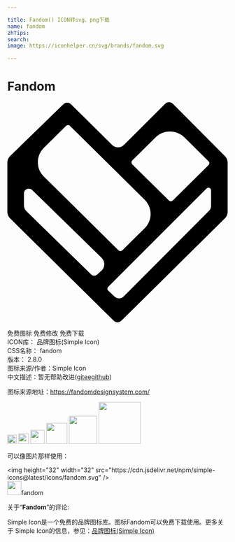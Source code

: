 ```yaml
---

title: Fandom() ICON转svg、png下载
name: fandom
zhTips: 
search: 
image: https://iconhelper.cn/svg/brands/fandom.svg

---
```


# Fandom  <small style="font-size: 60%;font-weight: 100"></small>

<div id="svg" class="svg-wrap">
<svg role="img" xmlns="http://www.w3.org/2000/svg" viewBox="0 0 24 24"><title>Fandom icon</title><path d="M17.604.012a.603.603 0 00-.416.175l-4.493 4.485a.9.9 0 01-1.263.002L6.939.236a.603.603 0 00-.841-.002L.31 5.871c-.2.194-.311.457-.311.733v5.34c0 .271.11.533.305.726l11.277 11.144a.603.603 0 00.846 0L23.695 12.67c.194-.193.305-.454.305-.727V6.605c0-.27-.107-.528-.299-.72L18.04.189a.603.603 0 00-.435-.177zM6.615 2.5a.292.292 0 01.2.084l8.138 8.047a2.19 2.19 0 010 3.119l-2.43 2.4a.293.293 0 01-.408 0l-8.14-8.046a2.172 2.172 0 01-.65-1.561c0-.59.23-1.143.648-1.557l2.431-2.402a.292.292 0 01.211-.084zm11.15.707a2.241 2.241 0 01.278.022c.5.067.955.327 1.312.68l2.57 2.542a.284.284 0 010 .404l-3.91 3.868a.29.29 0 01-.41 0l-4-3.955a.285.285 0 010-.407l2.54-2.51a2.241 2.241 0 011.62-.644zm4.087 6.123a.29.29 0 01.341.283v1.705h-.002c0 .2-.08.39-.222.532l-9.28 9.306a.686.686 0 01-.511.225.743.743 0 01-.533-.227l-.655-.613a.284.284 0 01-.008-.41L21.697 9.412a.287.287 0 01.155-.082zm-19.424.106c.1.016.197.062.281.144l7.5 7.322c.13.13.35.396.35.717 0 .205-.047.495-.27.717l-.002-.002-.531.477a.445.445 0 01-.604-.014l-7.064-6.899a.917.917 0 01-.277-.658V9.951c0-.348.317-.566.617-.515Z"/></svg>
</div>
<detail full-name='fandom'></detail>

<div class="detail-page">
<p>
<span><span class="badge-success badge">免费图标</span> <span class="badge-success badge">免费修改</span>  <span class="badge-success badge">免费下载</span> </span>
<br/>
<span>
ICON库：
<span class="badge-secondary badge">品牌图标(Simple Icon)</span> 
</span>
<br/>
<span>
CSS名称：
<span class="badge-secondary badge">fandom</span> 
</span>

<br/>
<span>
版本：
<span class="badge-secondary badge">2.8.0</span> 
</span>
<br/>
<span>图标来源/作者：<span class="badge-light badge">Simple Icon</span></span> 
<br/>
<span class="zh-detail">中文描述：暂无<span class="help-link"><span>帮助改进</span>(<a href="https://gitee.com/liuwave/icon-helper/edit/master/json/brands/fandom.json" target="_blank" rel="noopener noreferrer">gitee</a><a href="https://github.com/liuwave/icon-helper/edit/master/json/brands/fandom.json" target="_blank" rel="noopener noreferrer">github</a></span>)</span><br/>
</p>
</div><div class="description description alert alert-light"><p>图标来源地址：<a href="https://fandomdesignsystem.com/" target="_blank" rel="noopener noreferrer">https://fandomdesignsystem.com/</a></p></div>
<div class="alert alert-dark">
<img height="21" width="21" src="https://cdn.jsdelivr.net/npm/simple-icons@latest/icons/fandom.svg" />
<img height="24" width="24" src="https://cdn.jsdelivr.net/npm/simple-icons@latest/icons/fandom.svg" />
<img height="32" width="32" src="https://cdn.jsdelivr.net/npm/simple-icons@latest/icons/fandom.svg" />
<img height="48" width="48" src="https://cdn.jsdelivr.net/npm/simple-icons@latest/icons/fandom.svg" />
<img height="64" width="64" src="https://cdn.jsdelivr.net/npm/simple-icons@latest/icons/fandom.svg" />
<img height="96" width="96" src="https://cdn.jsdelivr.net/npm/simple-icons@latest/icons/fandom.svg" />

</div>
<div>
  <p>可以像图片那样使用：    
  </p>
  <div class="alert alert-primary" style="font-size: 14px">
    &lt;img height="32" width="32" src="https://cdn.jsdelivr.net/npm/simple-icons@latest/icons/fandom.svg" /&gt;
    <copy-btn content='<img height="32" width="32" src="https://cdn.jsdelivr.net/npm/simple-icons@latest/icons/fandom.svg" />'></copy-btn>
  </div>
  <div class="alert alert-secondary">
    <img height="32" width="32" src="https://cdn.jsdelivr.net/npm/simple-icons@latest/icons/fandom.svg" />fandom
    <copy-btn content="fandom" btn-title="复制图标名称"></copy-btn>
  </div>
</div>
<div class="icon-detail__container">
<p>关于“<b>Fandom</b>”的评论:</p>
</div>
<Vssue title="关于“Fandom”的评论" />
<div><p>Simple Icon是一个免费的品牌图标库。图标Fandom可以免费下载使用。更多关于  Simple Icon的信息，参见：<a target="_blank" href="https://iconhelper.cn/brands.html">品牌图标(Simple Icon)</a>
</p></div>
